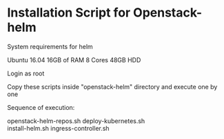 # Installation Script for Openstack-helm

System requirements for helm

Ubuntu 16.04
16GB of RAM
8 Cores
48GB HDD

Login as root 


Copy these scripts inside "openstack-helm" directory and execute one by one

Sequence of execution:

openstack-helm-repos.sh
deploy-kubernetes.sh	
install-helm.sh	
ingress-controller.sh


